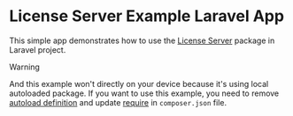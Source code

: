 # License Server Example Laravel App

This simple app demonstrates how to use the [License Server](https://github.com/laravel-ready/license-server) package in Laravel project.

> [!WARNING]  
> And this example won't directly on your device because it's using local autoloaded package. If you want to use this example, you need to remove [autoload definition](./composer.json#L34) and update [require](./composer.json#L13) in `composer.json` file.
